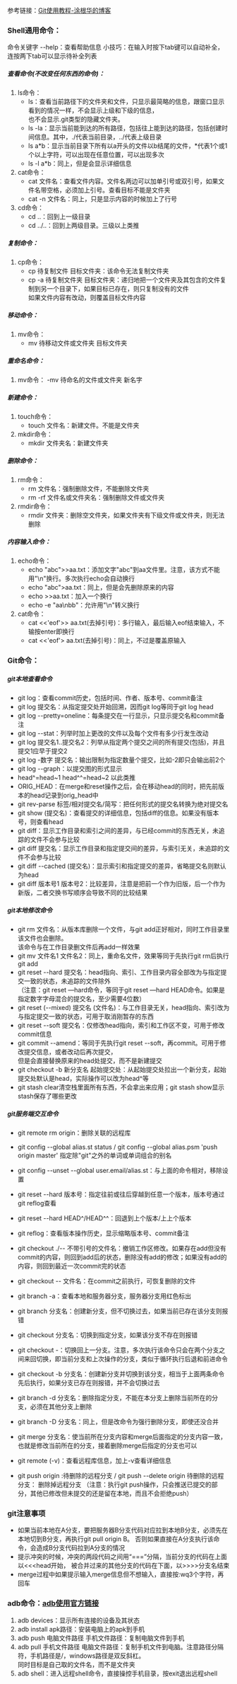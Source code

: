 参考链接：[Git使用教程-涂根华的博客](http://www.cnblogs.com/tugenhua0707/p/4050072.html)

### Shell通用命令：
命令关键字 --help：查看帮助信息
小技巧：在输入时按下tab键可以自动补全，连按两下tab可以显示待补全列表
##### 查看命令(不改变任何东西的命令)：
1. ls命令：
    - ls：查看当前路径下的文件夹和文件，只显示最简略的信息，跟窗口显示看到的情况一样，不会显示上级和下级的信息，  
            也不会显示.git类型的隐藏文件夹。
    - ls -la：显示当前能到达的所有路径，包括往上能到达的路径，包括创建时间信息。其中，./代表当前目录，../代表上级目录
    - ls a*b：显示当前目录下所有以a开头的文件以b结尾的文件，*代表1个或1个以上字符，可以出现在任意位置，可以出现多次
    - ls -l a*b：同上，但是会显示详细信息
2. cat命令：
    - cat 文件名：查看文件内容。文件名两边可以加单引号或双引号，如果文件名带空格，必须加上引号。查看目标不能是文件夹
    - cat -n 文件名：同上，只是显示内容的时候加上了行号
3. cd命令：
    - cd ..：回到上一级目录
    - cd ../..：回到上两级目录。三级以上类推

##### 复制命令：
1. cp命令：
    - cp 待复制文件 目标文件夹：该命令无法复制文件夹
    - cp -a 待复制文件夹 目标文件夹：递归地把一个文件夹及其包含的文件复制到另一个目录下，如果目标已存在，则只复制没有的文件  
                                    如果文件内容有改动，则覆盖目标文件内容

##### 移动命令：
1. mv命令：
    - mv 待移动文件或文件夹 目标文件夹

##### 重命名命令：
1. mv命令：
    -mv 待命名的文件或文件夹 新名字

##### 新建命令：
1. touch命令：
    - touch 文件名：新建文件。不能是文件夹
2. mkdir命令：
    - mkdir 文件夹名：新建文件夹

##### 删除命令：
1. rm命令：
    - rm 文件名：强制删除文件，不能删除文件夹
    - rm -rf 文件名或文件夹名：强制删除文件或文件夹
2. rmdir命令：
    - rmdir 文件夹：删除空文件夹，如果文件夹有下级文件或文件夹，则无法删除

##### 内容输入命令：
1. echo命令：
    - echo "abc">>aa.txt：添加文字"abc"到aa文件里。注意，该方式不能用"\n"换行。多次执行echo会自动换行
    - echo "abc">aa.txt：同上，但是会先删除原来的内容
    - echo >>aa.txt：加入一个换行
    - echo -e "aa\nbb"：允许用"\n"转义换行
2. cat命令：
    - cat <<'eof'>> aa.txt(去掉引号)：多行输入，最后输入eof结束输入，不输按enter即换行
    - cat <<'eof'> aa.txt(去掉引号)：同上，不过是覆盖原输入

### Git命令：
##### git本地查看命令
- git log：查看commit历史，包括时间、作者、版本号、commit备注
- git log 提交名：从指定提交处开始回溯，因而git log等同于git log head
- git log --pretty=oneline：每条提交在一行显示，只显示提交名和commit备注
- git log --stat：列举时加上更改的文件以及每个文件有多少行发生改动
- git log 提交名1..提交名2：列举从指定两个提交之间的所有提交(包括)，并且提交1应早于提交2
- git log -数字 提交名：输出限制为指定数量个提交，比如-2即只会输出前2个
- git log --graph：以提交图的形式显示
- head^=head~1 head^^=head~2 以此类推
- ORIG_HEAD：在merge和reset操作之后，会在移动head的同时，把先前版本的head记录到orig_head中
- git rev-parse 标签/相对提交名/简写：把任何形式的提交名转换为绝对提交名
- git show (提交名)：查看提交的详细信息，包括diff的信息。如果没有版本号，则查看head
- git diff：显示工作目录和索引之间的差异，与已经commit的东西无关，未追踪的文件不会参与比较
- git diff 提交名：显示工作目录和指定提交间的差异，与索引无关，未追踪的文件不会参与比较
- git diff --cached (提交名)：显示索引和指定提交的差异，省略提交名则默认为head
- git diff 版本号1 版本号2：比较差异，注意是把前一个作为旧版，后一个作为新版，二者交换书写顺序会导致不同的比较结果

##### git本地修改命令
- git rm 文件名：从版本库删除一个文件，与git add正好相对，同时工作目录里该文件也会删除。  
                该命令与在工作目录删文件后再add一样效果
- git mv 文件名1 文件名2：同上，重命名文件，效果等同于先执行git rm后执行git add
- git reset --hard 提交名：head指向、索引、工作目录内容全部改为与指定提交一致的状态，未追踪的文件除外<br>
    （注意：git reset —hard命令，等同于git reset —hard HEAD命令。如果是指定数字字母混合的提交名，至少需要4位数）
- git reset (--mixed) 提交名 (文件名)：与工作目录无关，head指向、索引改为与指定提交一致的状态，可用于取消刚暂存的东西
- git reset --soft 提交名：仅修改head指向，索引和工作区不变，可用于修改commit信息
- git commit --amend：等同于先执行git reset --soft，再commit。可用于修改提交信息，或者改动后再次提交，  
                      但是会直接替换原来的head处提交，而不是新建提交
- git checkout -b 新分支名 起始提交处：从起始提交处拉出一个新分支，起始提交处默认是head，实际操作可以改为head^等                      
- git stash clear清空栈里面所有东西，不会拿出来应用；git stash show显示stash保存了哪些更改


##### git服务端交互命令
- git remote rm origin：删除关联的远程库
- git config --global alias.st status / git config --global alias.psm 'push origin master' 指定除"git"之外的单词或单词组合的别名
- git config --unset --global user.email/alias.st：与上面的命令相对，移除设置

- git reset --hard 版本号：指定往前或往后穿越到任意一个版本，版本号通过git reflog查看
- git reset --hard HEAD^/HEAD^^：回退到上个版本/上上个版本
- git reflog：查看版本操作历史，显示缩略版本号、commit备注
- git checkout ./-- 不带引号的文件名：撤销工作区修改。如果存在add但没有commit的内容，则回到add后的状态，删除没有add的修改；如果没有add的内容，则回到最近一次commit完的状态
- git checkout -- 文件名：在commit之前执行，可恢复删除的文件
- git branch -a：查看本地和服务器分支，服务器分支用红色标出
- git branch 分支名：创建新分支，但不切换过去，如果当前已存在该分支则报错
- git checkout 分支名：切换到指定分支，如果该分支不存在则报错
- git checkout -：切换回上一分支。注意，多次执行该命令只会在两个分支之间来回切换，即当前分支和上次操作的分支，类似于循环执行后退和前进命令
- git checkout -b 分支名：创建新分支并切换到该分支，相当于上面两条命令先后执行，如果分支已存在则报错，并不会切换过去
- git branch -d 分支名：删除指定分支，不能在本分支上删除当前所在的分支，必须在其他分支上删除
- git branch -D 分支名：同上，但是改命令为强行删除分支，即使还没合并
- git merge 分支名：使当前所在分支内容和merge后面指定的分支内容一致，也就是修改当前所在的分支，接着删除merge后指定的分支也可以
- git remote (-v)：查看远程库信息，加上-v查看详细信息
- git push origin :待删除的远程分支 / git push --delete origin 待删除的远程分支： 删除掉远程分支
    （注意：执行git push操作，只会推送已提交的部分，其他已修改但未提交的还是留在本地，而且不会拒绝push）
    

### git注意事项
- 如果当前本地在A分支，要把服务器B分支代码对应拉到本地B分支，必须先在本地切到B分支，再执行git pull origin B。
    否则如果直接在A分支执行该命令，会造成B分支代码拉到A分支的情况
- 提示冲突的时候，冲突的两段代码之间用“===”分隔，当前分支的代码在上面以<<<head开始，
    被合并过来的其他分支的代码在下面，以>>>>分支名结束
- merge过程中如果提示输入merge信息但不想输入，直接按:wq3个字符，再回车


### adb命令：[adb使用官方链接](https://developer.android.google.cn/studio/command-line/adb.html)
1. adb devices：显示所有连接的设备及其状态
2. adb install apk路径：安装电脑上的apk到手机
3. adb push 电脑文件路径 手机文件路径：复制电脑文件到手机
4. adb pull 手机文件路径 电脑文件路径：复制手机文件到电脑。注意路径分隔符，手机路径是/，windows路径是双反斜杠。  
    同时目标是自己取的文件名，而不是文件夹
5. adb shell：进入远程shell命令，直接操控手机目录，按exit退出远程shell
